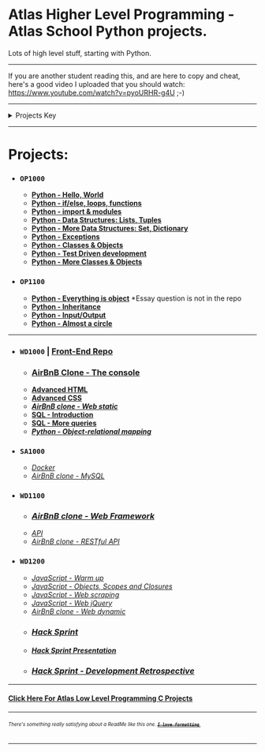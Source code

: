 # Atlas Higher Level Programming - Atlas School Python projects.
Lots of high level stuff, starting with Python.

---
If you are another student reading this, and are here to copy and cheat, here's a good video I
uploaded that you should watch: https://www.youtube.com/watch?v=pyoURHR-g4U ;-)

---
<details>
<summary>Projects Key</summary>

- ### `Course Name`
  - **[Completed project (with link to its directory or repo on GitHub)]()**
  - ***[In Progress Project (with link to its directory or repo on GitHub)]()***
  - *[Future Project (unstarted; empty link)]()*
  - ### **[Major Project (i.e. group project or hack sprint; with link to its repo, or empty link if unstarted)]()**
  - ***[Single Project Split into Multiple Directories for Organization) (in progress; link to first part)]()***
    - **[Project part 1 (completed)]()**
    - ***[Project part 2 (in progress)]()***
    - *[Project part 3 (unstarted)]()*

Projects are in chronological order, and are separated by courses, but not by sprints.
</details>

---
# Projects:
- ### `OP1000`
  - **[Python - Hello, World](python-hello_world)**
  - **[Python - if/else, loops, functions](python-if_else_loops_functions)**
  - **[Python - import & modules](python-import_modules)**
  - **[Python - Data Structures: Lists, Tuples](python-data_structures)**
  - **[Python - More Data Structures: Set, Dictionary](python-more_data_structures)**
  - **[Python - Exceptions](python-exceptions)**
  - **[Python - Classes & Objects](python-classes)**
  - **[Python - Test Driven development](python-test_driven_development)**
  - **[Python - More Classes & Objects](python-more_classes)**
- ### `OP1100`
  - **[Python - Everything is object]()** *Essay question is not in the repo
  - **[Python - Inheritance](python-inheritance)**
  - **[Python - Input/Output](python-input_output)**
  - **[Python - Almost a circle](python-almost_a_circle)**
---
- ### `WD1000` | [Front-End Repo](https://github.com/Zytronium/atlas-web_front_end)
  - ### **[AirBnB Clone - The console](https://github.com/Zytronium/atlas-AirBnB_clone)**
  - **[Advanced HTML](https://github.com/Zytronium/atlas-web_front_end/tree/master/html_advanced)**
  - **[Advanced CSS](https://github.com/Zytronium/atlas-web_front_end/tree/master/css_advanced)**
  - ***[AirBnB clone - Web static]()***
  - **[SQL - Introduction](SQL_introduction)**
  - **[SQL - More queries](SQL_more_queries)**
  - ***[Python - Object-relational mapping](python-object_relational_mapping)***
- ### `SA1000`
  - *[Docker]()*
  - *[AirBnB clone - MySQL]()*
- ### `WD1100`
  - ### *[AirBnB clone - Web Framework]()*
  - *[API]()*
  - *[AirBnB clone - RESTful API]()*
- ### `WD1200`
  - *[JavaScript - Warm up]()*
  - *[JavaScript - Objects, Scopes and Closures]()*
  - *[JavaScript - Web scraping]()*
  - *[JavaScript - Web jQuery]()*
  - *[AirBnB clone - Web dynamic]()*
  - ### *[Hack Sprint]()*
  - #### *[Hack Sprint Presentation]()*
  - ### *[Hack Sprint - Development Retrospective]()*

---
#### [Click Here For Atlas Low Level Programming C Projects](https://github.com/Zytronium/atlas-low_level_programming/tree/main?tab=readme-ov-file#atlas-low-level-programming---atlas-school-c-projects)

---
###### <sup><sub>There's something really satisfying about a ReadMe like this one. [**_~~`I love formatting`~~_**.](https://github.com/lifeparticle/Markdown-Cheatsheet?tab=readme-ov-file#introduction)</sub></sup>
- - -
